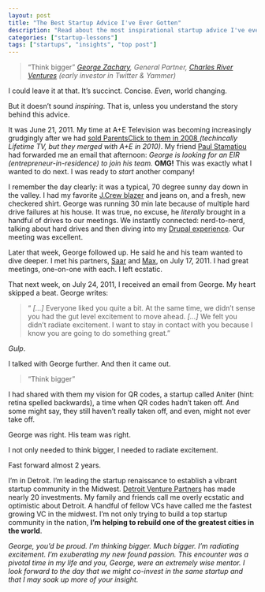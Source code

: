 ```yaml
---
layout: post
title: "The Best Startup Advice I've Ever Gotten"
description: "Read about the most inspirational startup advice I've ever gotten and how it changed my path in life, leading me to Detroit."
categories: ["startup-lessons"]
tags: ["startups", "insights", "top post"]
---
```


> &ldquo;Think bigger&rdquo;
> <cite>[George Zachary](http://georgezachary.com/), General Partner, [Charles River Ventures](http://crv.com/) *(early investor in Twitter &amp; Yammer)*</cite>

I could leave it at that. It’s succinct. Concise. *Even*, world changing.

But it doesn’t sound *inspiring*. That is, unless you understand the story behind this advice.

It was June 21, 2011. My time at A+E Television was becoming increasingly grudgingly after we had [sold ParentsClick to them in 2008 ](https://www.google.com/search?q=parentsclick+acquistion) *(techincally Lifetime TV, but they merged with A+E in 2010)*. My friend [Paul Stamatiou][1] had forwarded me an email that afternoon: *George is looking for an EIR (entrepreneur-in-residence) to join his team.* **OMG!** This was exactly what I wanted to do next. I was ready to *start* another company!

I remember the day clearly: it was a typical, 70 degree sunny day down in the valley. I had my favorite [J.Crew blazer](http://www.jcrew.com/mens_feature/NewArrivals/sportcoatsandvests/PRDOVR~40336/40336.jsp) and jeans on, and a fresh, new checkered shirt. George was running 30 min late because of multiple hard drive failures at his house. It was true, no excuse, he *literally* brought in a handful of drives to our meetings. We instantly connected: nerd-to-nerd, talking about hard drives and then diving into my [Drupal experience](http://localhost:4000/drupal-code.html). Our meeting was excellent.

Later that week, George followed up. He said he and his team wanted to dive deeper. I met his partners, [Saar](http://www.crv.com/team/profile/saar-gur) and [Max](http://www.crv.com/team/profile/max-gazor), on July 17, 2011. I had great meetings, one-on-one with each. I left ecstatic.

That next week, on July 24, 2011, I received an email from George. My heart skipped a beat. George writes:

> &ldquo; *[…]* Everyone liked you quite a bit. At the same time, we didn’t sense you had the gut level excitement to move ahead. *[…]* We felt you didn’t radiate excitement. I want to stay in contact with you because I know you are going to do something great.&rdquo;

*Gulp*.

I talked with George further. And then it came out.

<blockquote class="large">“Think bigger”</blockquote>

I had shared with them my vision for QR codes, a startup called Aniter (hint: retina spelled backwards), a time when QR codes hadn’t taken off. And some might say, they still haven’t really taken off, and even, might not ever take off.

George was right. His team was right.

I not only needed to think bigger, I needed to radiate excitement.

Fast forward almost 2 years.

I’m in Detroit. I’m leading the startup renaissance to establish a vibrant startup community in the Midwest. [Detroit Venture Partners][2] has made nearly 20 investments. My family and friends call me overly ecstatic and optimistic about Detroit. A handful of fellow VCs have called me the fastest growing VC in the midwest. I’m not only trying to build a top startup community in the nation, **I’m helping to rebuild one of the greatest cities in the world**.

*George, you’d be proud. I’m thinking bigger. Much bigger. I’m radiating excitement. I’m exuberating my new found passion. This encounter was a pivotal time in my life and you, George, were an extremely wise mentor. I look forward to the day that we might co-invest in the same startup and that I may soak up more of your insight.*

[1]: http://paulstamatiou.com/
[2]: http://detroitventurepartners.com
